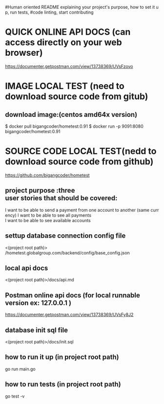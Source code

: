 #Human oriented README explaining your project's purpose, how to set it up, run tests,
#code linting, start contributing


# QUICK ONLINE API DOCS (can access directly on your web browser)
https://documenter.getpostman.com/view/13738369/UVsFzovo


# IMAGE LOCAL TEST (need to download source code from gitub)
## download image:(centos amd64x  version)
$ docker pull bigangcoder/hometest:0.91
$ docker run -p 9091:8080 bigangcoder/hometest:0.91

# SOURCE CODE LOCAL TEST(nedd to download source code from github)
https://github.com/bigangcoder/hometest



## project purpose  :three user stories that should be covered:

I want to be able to send a payment from one account to another (same currency)
I want to be able to see all payments
I want to be able to see available accounts

## settup database connection config file
<(project root path)> /hometest.globalgroup.com/backend/config/base_config.json

## local api docs 

<(project root path)>/docs/api.md

## Postman online api docs (for local runnable version   ex: 127.0.0.1 )

https://documenter.getpostman.com/view/13738369/UVsFy8J2

## database init sql file 

<(project root path)>/docs/init.sql

## how to run it up (in project root path)

go run main.go 

## how to run tests (in project root path)

go test -v 






